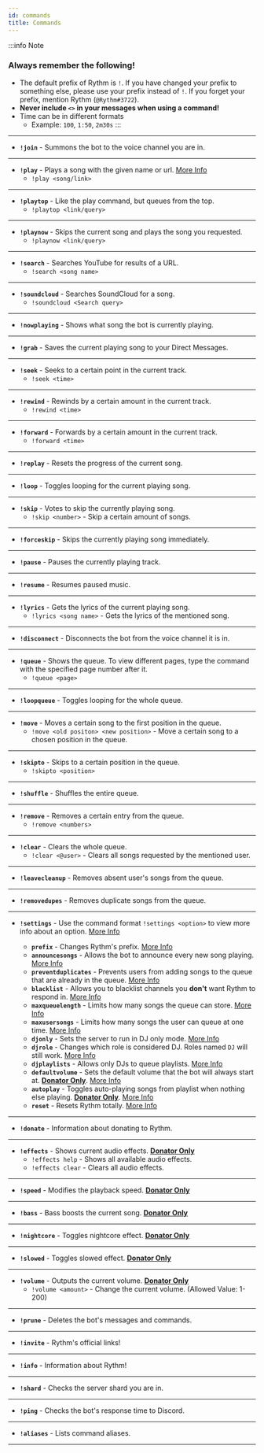 ```yaml
---
id: commands
title: Commands
---
```


:::info Note
### Always remember the following!
- The default prefix of Rythm is `!`. If you have changed your prefix to something else, please use your prefix instead of `!`. If you forget your prefix, mention Rythm (`@Rythm#3722`). 
- **Never include `<>` in your messages when using a command!**
- Time can be in different formats
   + Example: `100`, `1:50`, `2m30s`
:::

---
<!-- Song-related commands -->
- **`!join`** - Summons the bot to the voice channel you are in.
--- 
- **`!play`** - Plays a song with the given name or url. [More Info](/play_song)
    - `!play <song/link>` 
---
- **`!playtop`** - Like the play command, but queues from the top. 
    - `!playtop <link/query>`
--- 
- **`!playnow`** - Skips the current song and plays the song you requested.
    - `!playnow <link/query>`
--- 
- **`!search`** - Searches YouTube for results of a URL.
    - `!search <song name>`
--- 
- **`!soundcloud`** - Searches SoundCloud for a song.
    - `!soundcloud <Search query>`
--- 
- **`!nowplaying`** - Shows what song the bot is currently playing.
--- 
- **`!grab`** - Saves the current playing song to your Direct Messages.
---
- **`!seek`** - Seeks to a certain point in the current track.
    - `!seek <time>`
--- 
- **`!rewind`** - Rewinds by a certain amount in the current track. 
    - `!rewind <time>`
--- 
- **`!forward`** - Forwards by a certain amount in the current track.
    - `!forward <time>`
--- 
- **`!replay`** - Resets the progress of the current song.
--- 
- **`!loop`** - Toggles looping for the current playing song.
--- 
- **`!skip`** - Votes to skip the currently playing song.
    - `!skip <number>` - Skip a certain amount of songs.
--- 
- **`!forceskip`** - Skips the currently playing song immediately.
--- 
- **`!pause`** - Pauses the currently playing track. 
--- 
- **`!resume`** - Resumes paused music.
--- 
- **`!lyrics`** - Gets the lyrics of the current playing song.
    - `!lyrics <song name>` - Gets the lyrics of the mentioned song.
--- 
- **`!disconnect`** - Disconnects the bot from the voice channel it is in.
---
<!-- Queue-related commands -->
- **`!queue`** - Shows the queue. To view different pages, type the command with the specified page number after it.
    - `!queue <page>`
--- 
- **`!loopqueue`** - Toggles looping for the whole queue.
--- 
- **`!move`** - Moves a certain song to the first position in the queue.	 
    - `!move <old positon> <new position>` - Move a certain song to a chosen position in the queue.
--- 
- **`!skipto`** - Skips to a certain position in the queue. 
    - `!skipto <position>`
--- 
- **`!shuffle`** -  Shuffles the entire queue. 
--- 
- **`!remove`** - Removes a certain entry from the queue.
    - `!remove <numbers>`
---
- **`!clear`** - Clears the whole queue. 
    - `!clear <@user>` - Clears all songs requested by the mentioned user.
--- 
- **`!leavecleanup`** - Removes absent user's songs from the queue.
---
- **`!removedupes`** - Removes duplicate songs from the queue.
--- 
<!-- Settings-related commands -->
- **`!settings`** - Use the command format `!settings <option>` to view more info about an option. [More Info](/settings)

    - **`prefix`** - Changes Rythm's prefix. [More Info](/settings#prefix)
    - **`announcesongs`** - Allows the bot to announce every new song playing. [More Info](/settings#announce-songs)
    - **`preventduplicates`** - Prevents users from adding songs to the queue that are already in the queue. [More Info](/settings#duplicate-song-preventation)
    - **`blacklist`** - Allows you to blacklist channels you **don't** want Rythm to respond in. [More Info](/settings#blacklist)
    - **`maxqueuelength`** - Limits how many songs the queue can store. [More Info](/settings#max-queue-length)
    - **`maxusersongs`** - Limits how many songs the user can queue at one time. [More Info](/settings#max-user-songs)
    - **`djonly`** - Sets the server to run in DJ only mode. [More Info](/settings#dj-only-mode)
    - **`djrole`** - Changes which role is considered DJ. Roles named `DJ` will still work. [More Info](/settings#dj-role)
    - **`djplaylists`** - Allows only DJs to queue playlists. [More Info](/settings#dj-only-playlists)
    - **`defaultvolume`** - Sets the default volume that the bot will always start at. [**Donator Only**](https://rythmbot.co/donate?do). [More Info](/settings#default-volume)
    - **`autoplay`** - Toggles auto-playing songs from playlist when nothing else playing. [**Donator Only**](https://rythmbot.co/donate?do). [More Info](/settings#autoplay)
    - **`reset`** - Resets Rythm totally. [More Info](/settings#reset)
--- 
<!-- Donators-related commands -->
- **`!donate`** - Information about donating to Rythm.
--- 
- **`!effects`** - Shows current audio effects.  [**Donator Only**](https://rythmbot.co/donate?do)
    - `!effects help` - Shows all available audio effects.
    - `!effects clear` - Clears all audio effects.
---
- **`!speed`** - Modifies the playback speed.  [**Donator Only**](https://rythmbot.co/donate?do)
---
- **`!bass`** - Bass boosts the current song.  [**Donator Only**](https://rythmbot.co/donate?do)
---
- **`!nightcore`** - Toggles nightcore effect.  [**Donator Only**](https://rythmbot.co/donate?do)
---
- **`!slowed`** - Toggles slowed effect.  [**Donator Only**](https://rythmbot.co/donate?do)
---
- **`!volume`** - Outputs the current volume.   [**Donator Only**](https://rythmbot.co/donate?do)
    - `!volume <amount>` - Change the current volume. (Allowed Value: 1-200)
--- 
<!-- Bot-related commands -->
- **`!prune`** - Deletes the bot's messages and commands.
--- 
- **`!invite`** - Rythm's official links! 
--- 
- **`!info`** - Information about Rythm!
--- 
- **`!shard`** - Checks the server shard you are in.
--- 
- **`!ping`** - Checks the bot's response time to Discord.
---
- **`!aliases`** - Lists command aliases.
--- 
